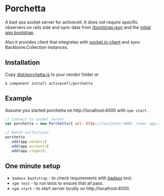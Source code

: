# Porchetta

  A bad-ass socket server for activecell. It does not require specific observers on rails side and sync data from [/bootstrap.json](https://github.com/activecell/activecell/blob/master/app/views/home/bootstrap.json.erb) and the [initial app bootstrap](https://github.com/activecell/activecell/blob/master/app/views/home/index.html.erb).

  Also it provides client that integrates with [socket.io-client](https://github.com/LearnBoost/socket.io-client) and sync Backbone.Collection instances.

## Installation

  Copy [dist/porchetta.js](https://github.com/activecell/porchetta/blob/master/dist/porchetta.js) to your vendor folder or

    $ component install activecell/porchetta

## Example

  Assume you started porchetta on http://localhost:4000 with `npm start`.

```js
// Connect to socket server
var porchetta = new Porchetta({ url: http://localhost:4000, room: app.company.id });

// Watch collections
porchetta
  .add(app.vendors)
  .add(app.accounts)
  .add(app.stages);
```

## One minute setup

  * `badass bootstrap` - to check requirements with [badass](https://github.com/activecell/badass) tool.
  * `npm test` - to run tests to ensure that all pass.
  * `npm start` - to start server locally on http://localhost:4000.
